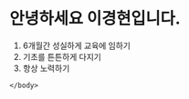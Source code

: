 <!doctype html>
<html>
	<head>
	</head>
	<body>
		<h1>안녕하세요  이경현입니다.</h1>
		<ol>
			<li>6개월간 성실하게 교육에 임하기</li>
			<li>기초를 튼튼하게 다지기</li>
			<li>항상 노력하기</li>
		</ol>


	</body>
</html>
